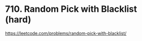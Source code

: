 # 710. Random Pick with Blacklist (hard)

https://leetcode.com/problems/random-pick-with-blacklist/
